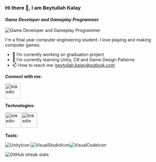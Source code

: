 ### Hi there 👋, I am Beytullah Kalay
#### *Game Developer and Gameplay Programmer*
![Game Developer and Gameplay Programmer](https://pbs.twimg.com/profile_images/1331536290542743552/Hl3uW02w_400x400.jpg)

I'm a final year computer engineering student. I love playing and making computer games. 

- 🔭 I’m currently working on graduation project 
- 🌱 I’m currently learning Unity, C# and Game Design Patterns 
- 📫 How to reach me: beytullah.kalay@outlook.com 

**Connect with me:**

[<img src='https://cdn-icons-png.flaticon.com/512/174/174857.png' alt='linkedin' height='50'>](https://www.linkedin.com/in/beytullah-kalay/)  

**Technologies:**

<img src='https://cdn.worldvectorlogo.com/logos/c--4.svg' alt='linkedin' height='50'> <img src='https://cdn.worldvectorlogo.com/logos/c.svg' alt='linkedin' height='50'>

**Tools:**

![UnityIcon](https://img.icons8.com/ios-filled/2x/ffffff/unity.png) ![VisualStudioIcon](https://img.icons8.com/color/2x/visual-studio-2019.png)![VisualCodeIcon](https://img.icons8.com/fluency/2x/visual-studio-code-2019.png)



![GitHub streak stats](https://github-readme-streak-stats.herokuapp.com/?user=BeytullahKalay)  


